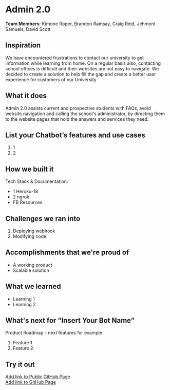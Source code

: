 # Admin 2.0

[//]: <> (Please use this Winning Hackathon Application as an example:
https://devpost.com/software/rewise-ai-powered-revision-bot)

**Team Members**: Kimone Roper, Brandon Ramsay, Craig Reid, Jehmoni Samuels, David Scott

## Inspiration
We have encountered frustrations to contact our university to get information while learning from home.
On a regular basis also, contacting school offices is difficult and their websites are not easy to navigate. We decided to create a solution to help fill the gap and create a better user experience for customers of our University


## What it does
Admin 2.0 assists current and prospective students with FAQs, avoid website navigation and calling the school's administrator, by directing them to the website pages that hold the answers and services they need.


## List your Chatbot’s features and use cases
1. 1
1. 2


## How we built it
Tech Stack & Documentation:
* 1 Heroku-18
* 2 ngrok
* FB Resources


## Challenges we ran into
1. Deploying webhook
1. Modifying code


## Accomplishments that we're proud of
* A working product
* Scalable solution


## What we learned
* Learning 1
* Learning 2


## What's next for “Insert Your Bot Name”
Product Roadmap - next features for example
1. Feature 1
1. Feature 2


## Try it out
[Add link to Public GitHub Page](link) </br>
[Add link to GitHub Page](link)
